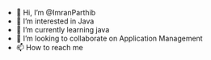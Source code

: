 - 👋 Hi, I’m @ImranParthib
- 👀 I’m interested in Java
- 🌱 I’m currently learning java
- 💞️ I’m looking to collaborate on Application Management
- 📫 How to reach me

<!---
ImranParthib13/ImranParthib13 is a ✨ special ✨ repository because its `README.md` (this file) appears on your GitHub profile.
You can click the Preview link to take a look at your changes.
--->

